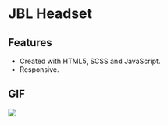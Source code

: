 # JBL Headset

## Features

- Created with HTML5, SCSS and JavaScript.
- Responsive.

## GIF

<img src='ekran.gif'>
